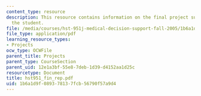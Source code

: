 ```yaml
---
content_type: resource
description: This resource contains information on the final project submitted by
  the student.
file: /media/courses/hst-951j-medical-decision-support-fall-2005/1b6a1d9f089378137fcb56790f57a9d4_hst951_fin_rep.pdf
file_type: application/pdf
learning_resource_types:
- Projects
ocw_type: OCWFile
parent_title: Projects
parent_type: CourseSection
parent_uid: 12e1a3bf-55e8-7deb-1d39-d4152aa1d25c
resourcetype: Document
title: hst951_fin_rep.pdf
uid: 1b6a1d9f-0893-7813-7fcb-56790f57a9d4
---
```

